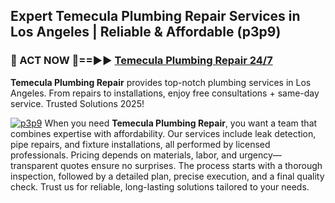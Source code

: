 ## Expert Temecula Plumbing Repair Services in Los Angeles | Reliable & Affordable (p3p9)  

<h3>🚿 ACT NOW 🌟==►► <a href="https://tinyurl.com/2ne6vx2x" rel="nofollow">Temecula Plumbing Repair 24/7</a></h3>

**Temecula Plumbing Repair** provides top-notch plumbing services in Los Angeles. From repairs to installations, enjoy free consultations + same-day service. Trusted Solutions 2025!

[![p3p9](https://i.imgur.com/4PFF4AK.jpeg)](https://tinyurl.com/2ne6vx2x)
When you need **Temecula Plumbing Repair**, you want a team that combines expertise with affordability. Our services include leak detection, pipe repairs, and fixture installations, all performed by licensed professionals. Pricing depends on materials, labor, and urgency—transparent quotes ensure no surprises. The process starts with a thorough inspection, followed by a detailed plan, precise execution, and a final quality check. Trust us for reliable, long-lasting solutions tailored to your needs.
